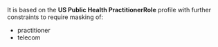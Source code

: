 It is based on the **US Public Health PractitionerRole** profile with further constraints to require masking of:
 * practitioner
 * telecom